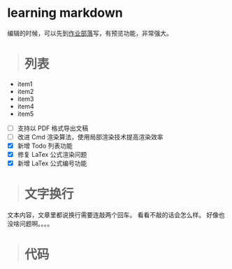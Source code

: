 # learning markdown
编辑的时候，可以先到[作业部落](https://www.zybuluo.com/mdeditor)写，有预览功能，非常强大。

> # 列表
+ item1
+ item2
+ item3
+ item4
+ item5

- [ ] 支持以 PDF 格式导出文稿
- [ ] 改进 Cmd 渲染算法，使用局部渲染技术提高渲染效率
- [x] 新增 Todo 列表功能
- [x] 修复 LaTex 公式渲染问题
- [x] 新增 LaTex 公式编号功能

> # 文字换行
文本内容，文章里都说换行需要连敲两个回车。
看看不敲的话会怎么样。
好像也没啥问题啊。。。。


> # 代码

